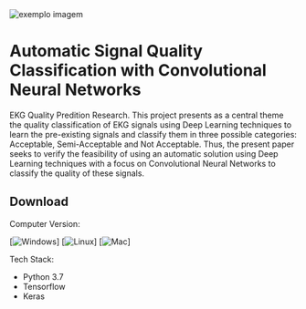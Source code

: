 <img src="exemplo-image.png" alt="exemplo imagem">

# Automatic Signal Quality Classification with Convolutional Neural Networks

EKG Quality Predition Research. This project presents as a central theme the quality classification of EKG signals using Deep Learning techniques to learn the pre-existing signals and classify them in three possible categories: 
Acceptable, Semi-Acceptable and Not Acceptable. 
Thus, the present paper seeks to verify the feasibility of using an automatic solution using Deep Learning techniques with a focus on Convolutional Neural Networks to classify the quality of these signals.


## Download

Computer Version:

[![Windows](#)]
[![Linux](#)]
[![Mac](#)]


Tech Stack:
- Python 3.7
- Tensorflow 
- Keras 

